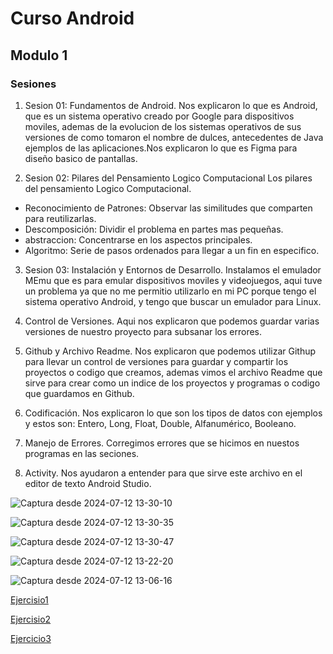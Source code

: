 # Curso Android
## Modulo 1
### Sesiones

1. Sesion 01: Fundamentos de Android.
Nos explicaron lo que es Android, que es un sistema operativo creado por Google para dispositivos moviles, ademas de la evolucion de los sistemas operativos de sus versiones de como tomaron el nombre de dulces, antecedentes de Java ejemplos de las aplicaciones.Nos explicaron lo que es Figma para diseño basico de pantallas.

2. Sesion 02: Pilares del Pensamiento Logico Computacional
Los pilares del pensamiento Logico Computacional.
* Reconocimiento de Patrones: Observar las similitudes que comparten para reutilizarlas.
* Descomposición: Dividir el problema en partes mas pequeñas.
* abstraccion: Concentrarse en los  aspectos principales.
* Algoritmo: Serie de pasos ordenados para llegar a un fin en especifico.

3. Sesion 03: Instalación y Entornos de Desarrollo.
Instalamos el emulador MEmu que es para emular dispositivos moviles y videojuegos, aqui tuve un problema ya que no me permitio utilizarlo en mi PC porque tengo el sistema operativo Android, y tengo que buscar un emulador para Linux.

4. Control de Versiones.
Aqui nos explicaron que podemos guardar varias versiones de nuestro proyecto para subsanar los errores.

5. Github y Archivo Readme.
Nos explicaron que podemos utilizar Githup para llevar un control de versiones para guardar y compartir los proyectos o codigo que creamos, ademas vimos el archivo Readme que sirve para crear como un indice de los proyectos y programas o codigo que guardamos en Github.

6. Codificación.
Nos explicaron lo que son los tipos de datos con ejemplos y estos son: Entero, Long, Float, Double, Alfanumérico, Booleano.

7. Manejo de Errores.
Corregimos errores que se hicimos en nuestos programas en las seciones.

8. Activity.
Nos ayudaron a entender para que sirve este archivo en el editor de texto Android Studio.

![Captura desde 2024-07-12 13-30-10](https://github.com/user-attachments/assets/a504bcff-07e8-4992-a96d-d90f1efa5b9c)

![Captura desde 2024-07-12 13-30-35](https://github.com/user-attachments/assets/499e2b12-ac72-40a1-b530-006f4d61b40d)

![Captura desde 2024-07-12 13-30-47](https://github.com/user-attachments/assets/92a27308-7631-4407-80fe-f3684fbf6637)


![Captura desde 2024-07-12 13-22-20](https://github.com/user-attachments/assets/e07f708d-a50a-4699-aaf4-675bb589819f)


![Captura desde 2024-07-12 13-06-16](https://github.com/user-attachments/assets/92246ed9-201e-4f7b-bc00-12a6bd849df0)

[Ejercisio1](practica001)

[Ejercisio2](imcJueves)

[Ejercicio3](diaSemana)

